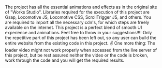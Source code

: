 The project has all the essential animations and effects as in the original site of "Works Studio". Libraries required for the execution of this project are Gsap, Locomotive JS, Locomotive CSS, ScrollTrigger JS, and others.
You are required to import all the necessary cdn's, for which steps are freely available on the internet. This project is a perfect blend of smooth UI experience and animations. Feel free to 
throw in your suggestions!!!! Only the repetitive part of this project has been left out, so any user can build the entire website from the existing code in this project. ✌
One more thing: The loader video might not work properly when accessed from the live server of this project, but be rest assured neither the video or the code is broken, work through the code and you will get the required results.
